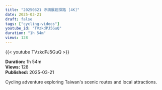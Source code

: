 ```yaml
---
title: "20250321 汐鴿展翅探路 [4K]"
date: 2025-03-21
draft: false
tags: ["cycling-videos"]
youtube_id: "TVzkdPJ5GuQ"
duration: "1h 54m"
views: 128
---
```


{{< youtube TVzkdPJ5GuQ >}}

**Duration:** 1h 54m  
**Views:** 128  
**Published:** 2025-03-21

Cycling adventure exploring Taiwan's scenic routes and local attractions.
